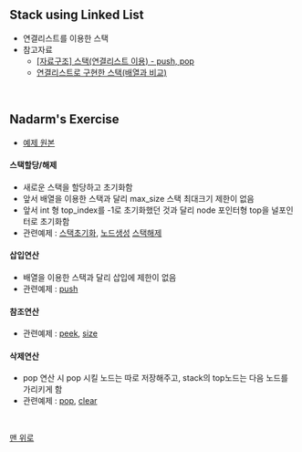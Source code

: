 ## Stack using Linked List
- 연결리스트를 이용한 스택 
- 참고자료
    - [[자료구조] 스택(연결리스트 이용) - push, pop](https://mailmail.tistory.com/27)
    - [연결리스트로 구현한 스택(배열과 비교)](https://blog.naver.com/moonleaf0213/221534679589)
<br>

## Nadarm's Exercise
- [예제 원본](https://github.com/nadarm/42-algorithm/tree/master/stack/stack_linked_list)


#### 스택할당/해제
- 새로운 스택을 할당하고 초기화함
- 앞서 배열을 이용한 스택과 달리 max_size 스택 최대크기 제한이 없음
- 앞서 int 형 top_index를 -1로 초기화했던 것과 달리 node 포인터형 top을 널포인터로 초기화함
- 관련예제 : [스택초기화](./stack.init.c), [노드생성](./create_elem.c) [스택해제](./free_stack)

#### 삽입연산
- 배열을 이용한 스택과 달리 삽입에 제한이 없음
- 관련예제 : [push](./stack_push.c)

#### 참조연산
- 관련예제 : [peek](./stack_pop.c), [size](./stack_size.c)

#### 삭제연산
- pop 연산 시 pop 시킬 노드는 따로 저장해주고, stack의 top노드는 다음 노드를 가리키게 함
- 관련예제 : [pop](./stack_pop.c), [clear](./stack_clear)
<br>

[맨 위로](#stack-using-linked-list)
